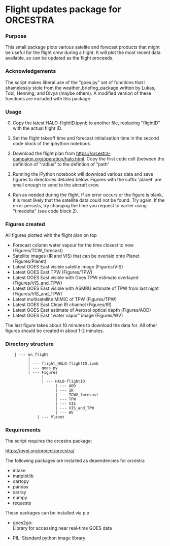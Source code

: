 # Flight updates package for ORCESTRA

### Purpose

This small package plots various satelite and forecast products that might be useful for the flight crew during a flight. It will plot the most recent data available, so can be updated as the flight proceeds.

### Acknowledgements

The script makes liberal use of the "goes.py" set of functions that I shamelessly stole from the weather_briefing_package written by Lukas, Tobi, Henning, and Divya (maybe others). A modified version of these functions are included with this package.


### Usage

0) Copy the latest HALO-flightID.ipynb to another file, replacing "flightID" with the actual flight ID.

1) Set the flight takeoff time and forecast initialisation time in the second code block of the iphython notebook.

2) Download the flight plan from https://orcestra-campaign.org/operation/halo.html. Copy the first code cell (between the definition of "radius" to the defintion of "path" 

3) Running the iPython notebook will download various data and save figures to directories detailed below. Figures with the suffix 'planet' are small enough to send to the aircraft crew.

4) Run as needed during the flight. If an error occurs or the figure is blank, it is most likely that the satellite data could not be found. Try again. If the error persists, try changing the time you request to earlier using "timedelta" (see code block 2).


### Figures created

All figures plotted with the flight plan on top

- Forecast column water vapour for the time closest to now 		(Figures/TCW_forecast)
- Satellite images (IR and VIS) that can be overlaid onto Planet	(Figures/Planet)
- Latest GOES East visible satelite image 				(Figures/VIS)
- Latest GOES East TPW 							(Figures/TPW)
- Latest GOES East visible with Goes TPW estimate overlayed 		(Figures/VIS_and_TPW)
- Latest GOES East visible with ASMRU estimate of TPW from last night 	(Figures/VIS_and_TPW)
- Latest multisatellite MIMIC of TPW 					(Figures/TPW)
- Latest GOES East Clean IR channel					(Figures/IR)
- Latest GOES East estimate of Aerosol optical depth			(Figures/AOD)
- Latest GOES East "water vapor" image 					(Figures/WV)


The last figure takes about 10 minutes to download the data for. All other figures should be created in about 1-2 minutes.

### Directory structure


```
    | --- on_flight	
          |			
          | --- flight_HALO-flightID.ipnb	
          | --- goes.py 						
          | --- Figures			
    	        |
                | --- HALO-flightID			
                      | --- AOD			
                      | --- IR			
                      | --- TCWV_forecast	
                      | --- TPW			
                      | --- VIS			
                      | --- VIS_and_TPW		
                      | --- WV
		      | --- Planet			

```

### Requirements


The script requires the orcestra package:

https://pypi.org/project/orcestra/


The following packages are installed as dependencies for orcestra

- intake		
- matplotlib		
- cartopy		
- pandas		
- xarray		
- numpy			
- requests	

These packages can be installed via pip

- goes2go:			
	Library for accessing near real-time GOES data

- PIL:
	Standard python image library




